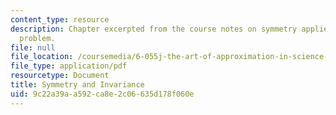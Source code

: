 ```yaml
---
content_type: resource
description: Chapter excerpted from the course notes on symmetry applied to a geometric
  problem.
file: null
file_location: /coursemedia/6-055j-the-art-of-approximation-in-science-and-engineering-spring-2008/9c22a39aa592ca8e2c06635d178f060e_feb20b.pdf
file_type: application/pdf
resourcetype: Document
title: Symmetry and Invariance
uid: 9c22a39a-a592-ca8e-2c06-635d178f060e
---
```

